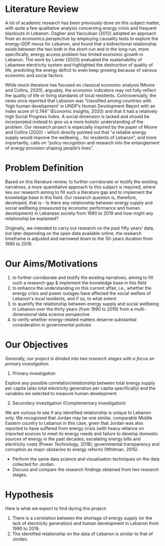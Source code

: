 # Literature Review
A lot of academic research has been previously done on this subject matter, with quite a few qualitative analysis concerning energy crisis and frequent blackouts in Lebanon. Dagher and Yacoubian (2012) adopted an approach from an economics perspective by employing causality tests to explore the energy-GDP nexus for Lebanon, and found that a bidirectional relationship exists between the two both in the short-run and in the long-run, more specifically, energy access problem has limited economic growth in Lebanon.    The work by Lanier (2020) evaluated the sustainability of Lebanese electricity system and highlighted the destruction of quality of life, predicting the energy deficit to even keep growing because of various economic and social factors. 

While much literature has focused on classical economic analysis (Moore and Collins, 2020), arguably, the economic indicators may not fully reflect the quality of life or living standards of local residents. Controversially, the news once reported that Lebanon was “classified among countries with ‘high human development’ in UNDP’s Human Development Report with an index score of 0.744” (Economic Insights, 2020) and that it had a relatively high Social Progress Index. A social dimension is lacked and should be incorporated instead to give us a more holistic understanding of the problem. Our research project is especially inspired by the paper of Moore and Collins (2020) - which directly pointed out that “a reliable energy supply would improve the wellbeing… for residents of Lebanon”, and more importantly, calls on “policy recognition and research into the entanglement of energy provision shaping people’s lives”.

# Problem Definition
Based on this literature review, to further corroborate or testify the existing narratives, a more quantitative approach to this subject is required, where lies our research aiming to fill such a literature gap and to implement the knowledge base in this field. Our research question is, therefore, developed, that is - Is there any relationship between energy supply and social wellbeing (measured by economic performance and human development) in Lebanese society from 1990 to 2019 and how might any relationship be explained?

Originally, we intended to carry out research on the past fifty years’ data, but later depending on the open data available online, the research timeframe is adjusted and narrowed down to the 30-years duration from 1990 to 2019. 

# Our Aims/Motivations
1. to further corroborate and testify the existing narratives, aiming to fill such a research gap & implement the knowledge base in this field
2. to enhance the understanding on this current affair, i.e., whether the energy crisis and power outages have affected the social welfare of Lebanon's local residents, and if so, to what extent
3. to quantify the relationship between energy supply and social wellbeing in Lebanon over the thirty years (from 1990 to 2019) from a multi-dimensional data science perspective
4. to verify whether energy-related matters deserve substantial consideration in governmental policies 

# Our Objectives
*Generally, our project is divided into two research stages with a focus on primary investigation.*
1. Primary investigation

Explore any possible correlation/relationship between total energy supply per capita (also total electricity generation per capita specifically) and the variables we selected to measure human development.

2. Secondary investigation (Complementary investigation)

We are curious to see if any identified relationship is unique to Lebanon only. We recognised that Jordan may be one similar, comparable Middle Eastern country to Lebanon in this case, given that Jordan was also reported to have suffered from energy crisis (with heavy reliance on imported sources to meet its energy needs and failure to develop domestic sources of energy in the past decades; escalating energy bills and electricity costs (Power Technology, 2018); governmental transparency and corruption as major obstacles to energy reform) (Whitman, 2015).
* Perform the same data science and visualisation techniques on the data collected for Jordan. 
* Discuss and compare the research findings obtained from two research stages.

# Hypothesis
Here is what we expect to find during this project:
1. There is a correlation between the shortage of energy supply (or the lack of electricity generation) and human development in Lebanon from 1990 to 2019.
2. The identified relationship on the data of Lebanon is similar to that of Jordan. 
